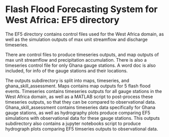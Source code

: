 # Flash Flood Forecasting System for West Africa: EF5 directory 

The EF5 directory contains control files used for the West Africa domain, as well as the simulation outputs of max unit streamflow and discharge timeseries.


There are control files to produce timeseries outputs, and map outputs of max unit streamflow and precipitation accumulation. There is also a timeseries control file for only Ghana gauge stations. A word doc is also included, for info of the gauge stations and their locations. 

The outputs subdirectory is split into maps, timeseries, and ghana_skill_assessment. Maps contains map outputs for 5 flash flood events. Timeseries contains timeseries outputs for all gauge stations in the West Africa domain, as well as a MATLAB script to post-process these timeseries outputs, so that they can be compared to observational data. Ghana_skill_assessment contains timeseries data specifically for Ghana gauge stations, as well as hydrography plots produce comparing EF5 simulations with observational data for these gauge stations. This outputs subdirectory also contains a jupyter notebooks script to produce hydrograph plots comparing EF5 timseries outputs to observational data. 
